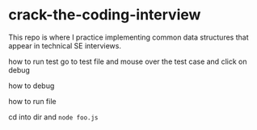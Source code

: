 # crack-the-coding-interview
This repo is where I practice implementing common data structures that appear in technical SE interviews.


how to run test
go to test file and mouse over the test case and click on debug



how to debug

how to run file

cd into dir and `node foo.js`